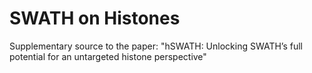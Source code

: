 # SWATH on Histones
Supplementary source to the paper: "hSWATH: Unlocking SWATH’s full potential for an untargeted histone perspective"
